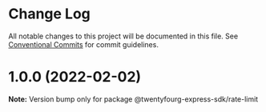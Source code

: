 # Change Log

All notable changes to this project will be documented in this file.
See [Conventional Commits](https://conventionalcommits.org) for commit guidelines.

# 1.0.0 (2022-02-02)

**Note:** Version bump only for package @twentyfourg-express-sdk/rate-limit
